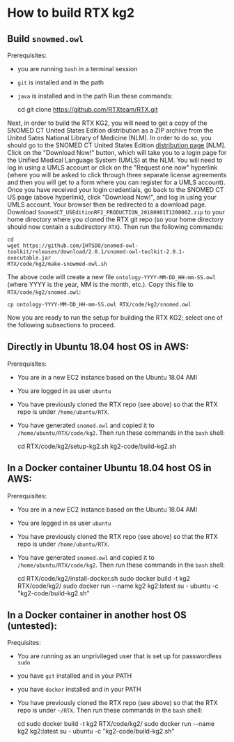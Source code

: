 
# How to build RTX kg2

## Build `snowmed.owl`

Prerequisites:
- you are running `bash` in a terminal session
- `git` is installed and in the path
- `java` is installed and in the path
Run these commands:

    cd
    git clone https://github.com/RTXteam/RTX.git
    
Next, in order to build the RTX KG2, you will need to get a copy of the SNOMED
CT United States Edition distribution as a ZIP archive from the United Sates
National Library of Medicine (NLM). In order to do so, you should go to the
SNOMED CT United States Edition
[distribution page](https://www.nlm.nih.gov/healthit/snomedct/us_edition.html)
[NLM]. Click on the "Download Now!" button, which will take you to a login page
for the Unified Medical Language System (UMLS) at the NLM. You will need to log
in using a UMLS account or click on the "Request one now" hyperlink (where you
will be asked to click through three separate license agreements and then you
will get to a form where you can register for a UMLS account). Once you have
received your login credentials, go back to the SNOMED CT US page (above
hyperlink), click "Download Now!", and log in using your UMLS account. Your
browser then be redirected to a download page. Download
`SnomedCT_USEditionRF2_PRODUCTION_20180901T120000Z.zip` to your home directory
where you cloned the RTX git repo (so your home directory should now contain a
subdirectory `RTX`). Then run the following commands:

    cd
    wget https://github.com/IHTSDO/snomed-owl-toolkit/releases/download/2.0.1/snomed-owl-toolkit-2.0.1-executable.jar
    RTX/code/kg2/make-snowmed-owl.sh

The above code will create a new file `ontology-YYYY-MM-DD_HH-mm-SS.owl` (where YYYY
is the year, MM is the month, etc.). Copy this file to `RTX/code/kg2/snomed.owl`:

    cp ontology-YYYY-MM-DD_HH-mm-SS.owl RTX/code/kg2/snomed.owl

Now you are ready to run the setup for building the RTX KG2; select one of the following
subsections to proceed.

## Directly in Ubuntu 18.04 host OS in AWS:

Prerequisites:
- You are in a new EC2 instance based on the Ubuntu 18.04 AMI
- You are logged in as user `ubuntu`
- You have previously cloned the RTX repo (see above) so that the RTX repo is
under `/home/ubuntu/RTX`.
- You have generated `snomed.owl` and copied it to `/home/ubuntu/RTX/code/kg2`.
Then run these commands in the `bash` shell:

    cd
    RTX/code/kg2/setup-kg2.sh
    kg2-code/build-kg2.sh

## In a Docker container Ubuntu 18.04 host OS in AWS:

Prerequisites:
- You are in a new EC2 instance based on the Ubuntu 18.04 AMI
- You are logged in as user `ubuntu`
- You have previously cloned the RTX repo (see above) so that the RTX repo is
under `/home/ubuntu/RTX`.
- You have generated `snomed.owl` and copied it to `/home/ubuntu/RTX/code/kg2`.
Then run these commands in the `bash` shell:

    cd
    RTX/code/kg2/install-docker.sh
    sudo docker build -t kg2 RTX/code/kg2/
    sudo docker run --name kg2 kg2:latest su - ubuntu -c "kg2-code/build-kg2.sh"

## In a Docker container in another host OS (untested):

Prequisites:
- You are running as an unprivileged user that is set up for passwordless `sudo`
- you have `git` installed and in your PATH
- you have `docker` installed and in your PATH
- You have previously cloned the RTX repo (see above) so that the RTX repo is
under `~/RTX`.
Then run these commands in the `bash` shell:

    cd
    sudo docker build -t kg2 RTX/code/kg2/
    sudo docker run --name kg2 kg2:latest su - ubuntu -c "kg2-code/build-kg2.sh"

